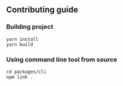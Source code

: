 ## Contributing guide

### Building project

```
yarn install
yarn build
```
 
### Using command line tool from source

```
cd packages/cli
npm link .
```
